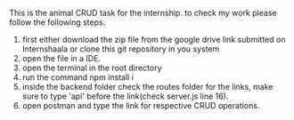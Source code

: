 This is the animal CRUD task for the internship.
to check my work please follow the following steps.

1. first either download the zip file from the google drive link submitted on Internshaala or clone this git repository in you system
2. open the file in a IDE.
3. open the terminal in the root directory
4. run the command npm install i
5. inside the backend folder check the routes folder for the links, make sure to type 'api' before the link(check server.js line 16).
6. open postman and type the link for respective CRUD operations. 
